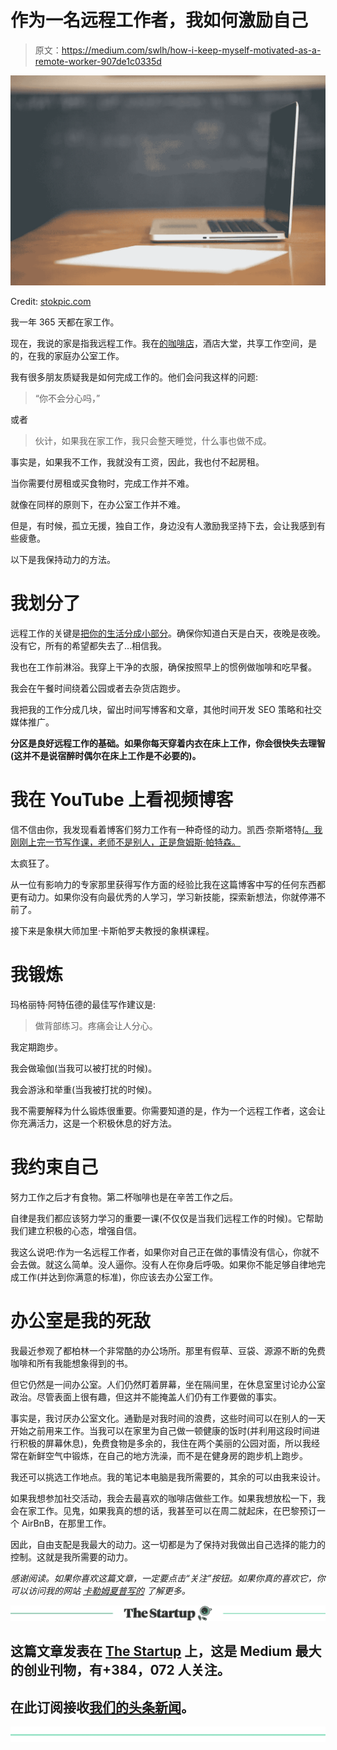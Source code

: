 # 作为一名远程工作者，我如何激励自己

> 原文：<https://medium.com/swlh/how-i-keep-myself-motivated-as-a-remote-worker-907de1c0335d>

![](img/7f42df37ef8bc84da0bf95dbeb40165c.png)

Credit: [stokpic.com](http://stokpic.com/project/laptop-on-work-desk-with-paper/)

我一年 365 天都在家工作。

现在，我说的家是指我远程工作。我在[的咖啡店](https://theculturetrip.com/europe/united-kingdom/england/london/articles/the-7-best-independent-coffee-spots-in-london/)，酒店大堂，共享工作空间，是的，在我的家庭办公室工作。

我有很多朋友质疑我是如何完成工作的。他们会问我这样的问题:

> “你不会分心吗，”

或者

> 伙计，如果我在家工作，我只会整天睡觉，什么事也做不成。

事实是，如果我不工作，我就没有工资，因此，我也付不起房租。

当你需要付房租或买食物时，完成工作并不难。

就像在同样的原则下，在办公室工作并不难。

但是，有时候，孤立无援，独自工作，身边没有人激励我坚持下去，会让我感到有些疲惫。

以下是我保持动力的方法。

# 我划分了

远程工作的关键是[把你的生活分成小部分](/thrive-remotely/do-you-want-to-be-more-productive-learn-to-compartmentalize-519f64772401)。确保你知道白天是白天，夜晚是夜晚。没有它，所有的希望都失去了…相信我。

我也在工作前淋浴。我穿上干净的衣服，确保按照早上的惯例做咖啡和吃早餐。

我会在午餐时间绕着公园或者去杂货店跑步。

我把我的工作分成几块，留出时间写博客和文章，其他时间开发 SEO 策略和社交媒体推广。

**分区是良好远程工作的基础。如果你每天穿着内衣在床上工作，你会很快失去理智(这并不是说宿醉时偶尔在床上工作是不必要的)。**

# 我在 YouTube 上看视频博客

信不信由你，我发现看着博客们努力工作有一种奇怪的动力。凯西·奈斯塔特[(](https://www.youtube.com/user/caseyneistat)[。我刚刚上完一节写作课，老师不是别人，正是詹姆斯·帕特森。](https://medium.com/u/cb3bf029673b#)

太疯狂了。

从一位有影响力的专家那里获得写作方面的经验比我在这篇博客中写的任何东西都更有动力。如果你没有向最优秀的人学习，学习新技能，探索新想法，你就停滞不前了。

接下来是象棋大师加里·卡斯帕罗夫教授的象棋课程。

# 我锻炼

玛格丽特·阿特伍德的最佳写作建议是:

> 做背部练习。疼痛会让人分心。

我定期跑步。

我会做瑜伽(当我可以被打扰的时候)。

我会游泳和举重(当我被打扰的时候)。

我不需要解释为什么锻炼很重要。你需要知道的是，作为一个远程工作者，这会让你充满活力，这是一个积极休息的好方法。

# 我约束自己

努力工作之后才有食物。第二杯咖啡也是在辛苦工作之后。

自律是我们都应该努力学习的重要一课(不仅仅是当我们远程工作的时候)。它帮助我们建立积极的心态，增强自信。

我这么说吧:作为一名远程工作者，如果你对自己正在做的事情没有信心，你就不会去做。就这么简单。没人逼你。没有人在你身后呼吸。如果你不能足够自律地完成工作(并达到你满意的标准)，你应该去办公室工作。

# 办公室是我的死敌

我最近参观了都柏林一个非常酷的办公场所。那里有假草、豆袋、源源不断的免费咖啡和所有我能想象得到的书。

但它仍然是一间办公室。人们仍然盯着屏幕，坐在隔间里，在休息室里讨论办公室政治。尽管表面上很有趣，但这并不能掩盖人们仍有工作要做的事实。

事实是，我讨厌办公室文化。通勤是对我时间的浪费，这些时间可以在别人的一天开始之前用来工作。当我可以在家里为自己做一顿健康的饭时(并利用这段时间进行积极的屏幕休息)，免费食物是多余的，我住在两个美丽的公园对面，所以我经常在新鲜空气中锻炼，在自己的地方洗澡，而不是在健身房的跑步机上跑步。

我还可以挑选工作地点。我的笔记本电脑是我所需要的，其余的可以由我来设计。

如果我想参加社交活动，我会去最喜欢的咖啡店做些工作。如果我想放松一下，我会在家工作。见鬼，如果我真的想的话，我甚至可以在周二就起床，在巴黎预订一个 AirBnB，在那里工作。

因此，自由支配是我最大的动力。这一切都是为了保持对我做出自己选择的能力的控制。这就是我所需要的动力。

*感谢阅读。如果你喜欢这篇文章，一定要点击“关注”按钮。如果你真的喜欢它，你可以访问我的网站* [*卡勒姆夏普写的*](https://www.callumsharpwrites.com/) *了解更多。*

[![](img/308a8d84fb9b2fab43d66c117fcc4bb4.png)](https://medium.com/swlh)

## 这篇文章发表在 [The Startup](https://medium.com/swlh) 上，这是 Medium 最大的创业刊物，有+384，072 人关注。

## 在此订阅接收[我们的头条新闻](http://growthsupply.com/the-startup-newsletter/)。

[![](img/b0164736ea17a63403e660de5dedf91a.png)](https://medium.com/swlh)